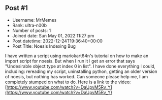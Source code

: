 ## Post #1
- Username: MrMemes
- Rank: ultra-n00b
- Number of posts: 1
- Joined date: Sun May 01, 2022 11:27 pm
- Post datetime: 2022-12-24T19:36:40+00:00
- Post Title: Noesis Indexing Bug

I have written a script using mariokart64n's tutorial on how to make an import script for noesis. But when I run it I get an error that says "Undesirable object type at index 0 in list". I have done everything I could, including: rereading my script, uninstalling python, getting an older version of noesis, but nothing has worked. Can someone please help me, I am completely stumped on what to do. Here is a link to the video: [https://www.youtube.com/watch?v=DaUpvM5Rv_Y](https://www.youtube.com/watch?v=DaUpvM5Rv_Y)

